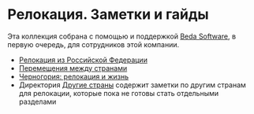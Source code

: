 Релокация. Заметки и гайды
==========================

Эта коллекция собрана с помощью и поддержкой [Beda Software](https://github.com/beda-software), в первую очередь, для сотрудников этой компании.

* [Релокация из Российской Федерации](./from_ru/README.md)
* [Перемещения между странами](./transfer/README.md)
* [Черногория: релокация и жизнь](./montenegro/README.md)
* Директория [Другие страны](./other_countries) содержит заметки по другим странам для релокации, которые пока не готовы стать отдельными разделами
